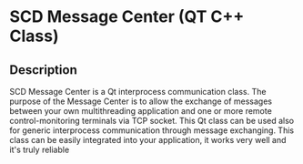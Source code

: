 # SCD Message Center (QT C++ Class)

## Description
SCD Message Center is a Qt interprocess communication class.
The purpose of the Message Center is to allow the exchange of messages between your own multithreading application and one or more remote control-monitoring terminals via TCP socket. 
This Qt class can be used also for generic interprocess communication through message exchanging.
This class can be easily integrated into your application, it works very well and it's truly reliable
